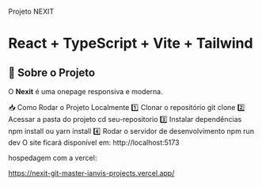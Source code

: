 Projeto NEXIT
# React + TypeScript + Vite + Tailwind

## 📌 Sobre o Projeto

O **Nexit** é uma onepage responsiva e moderna.

📥 Como Rodar o Projeto Localmente
1️⃣ Clonar o repositório
git clone
2️⃣ Acessar a pasta do projeto
cd seu-repositorio
3️⃣ Instalar dependências
npm install
ou
yarn install
4️⃣ Rodar o servidor de desenvolvimento
npm run dev
O site ficará disponível em:
http://localhost:5173

hospedagem com a vercel:

https://nexit-git-master-ianvis-projects.vercel.app/
